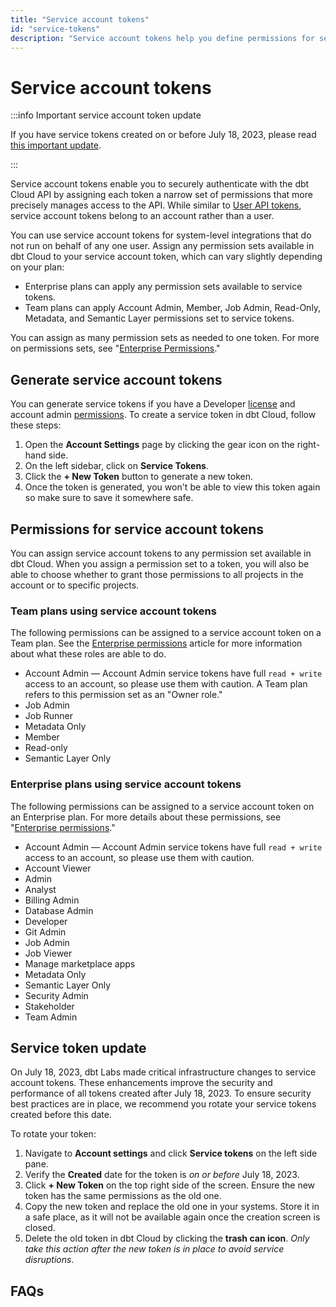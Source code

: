 ```yaml
---
title: "Service account tokens"
id: "service-tokens"
description: "Service account tokens help you define permissions for securing access to your dbt Cloud account and its projects."
---
```


# Service account tokens <Lifecycle status="team,enterprise"/>

:::info Important service account token update

If you have service tokens created on or before July 18, 2023, please read [this important update](/docs/dbt-cloud-apis/service-tokens#service-token-update).

:::

Service account tokens enable you to securely authenticate with the dbt Cloud API by assigning each token a narrow set of permissions that more precisely manages access to the API. While similar to [User API tokens](user-tokens), service account tokens belong to an account rather than a user.

You can use service account tokens for system-level integrations that do not run on behalf of any one user. Assign any permission sets available in dbt Cloud to your service account token, which can vary slightly depending on your plan:

* Enterprise plans can apply any permission sets available to service tokens.
* Team plans can apply Account Admin, Member, Job Admin, Read-Only, Metadata, and Semantic Layer permissions set to service tokens.

You can assign as many permission sets as needed to one token. For more on permissions sets, see "[Enterprise Permissions](/docs/cloud/manage-access/enterprise-permissions)."

## Generate service account tokens

You can generate service tokens if you have a Developer [license](/docs/cloud/manage-access/seats-and-users) and account admin [permissions](/docs/cloud/manage-access/about-user-access#permission-sets). To create a service token in dbt Cloud, follow these steps:

1. Open the **Account Settings** page by clicking the gear icon on the right-hand side.
2. On the left sidebar, click on **Service Tokens**.
3. Click the **+ New Token** button to generate a new token.
4. Once the token is generated, you won't be able to view this token again so make sure to save it somewhere safe.

## Permissions for service account tokens

You can assign service account tokens to any permission set available in dbt Cloud. When you assign a permission set to a token, you will also be able to choose whether to grant those permissions to all projects in the account or to specific projects.

### Team plans using service account tokens

The following permissions can be assigned to a service account token on a Team plan. See the [Enterprise permissions](/docs/cloud/manage-access/enterprise-permissions) article for more information about what these roles are able to do. 

- Account Admin &mdash; Account Admin service tokens have full `read + write` access to an account, so please use them with caution.  A Team plan refers to this permission set as an "Owner role."
- Job Admin 
- Job Runner
- Metadata Only
- Member
- Read-only 
- Semantic Layer Only 

### Enterprise plans using service account tokens

The following permissions can be assigned to a service account token on an Enterprise plan. For more details about these permissions, see "[Enterprise permissions](/docs/cloud/manage-access/enterprise-permissions)."

- Account Admin &mdash; Account Admin service tokens have full `read + write` access to an account, so please use them with caution. 
- Account Viewer
- Admin
- Analyst
- Billing Admin
- Database Admin
- Developer
- Git Admin
- Job Admin
- Job Viewer
- Manage marketplace apps
- Metadata Only 
- Semantic Layer Only 
- Security Admin
- Stakeholder
- Team Admin


## Service token update

On July 18, 2023, dbt Labs made critical infrastructure changes to service account tokens. These enhancements improve the security and performance of all tokens created after July 18, 2023. To ensure security best practices are in place, we recommend you rotate your service tokens created before this date.

To rotate your token:
1. Navigate to **Account settings** and click **Service tokens** on the left side pane.
2. Verify the **Created** date for the token is _on or before_ July 18, 2023. 
    <Lightbox src="/img/docs/dbt-cloud/cloud-configuring-dbt-cloud/service-token-date.png" title="Service token created date"/>
3. Click **+ New Token** on the top right side of the screen. Ensure the new token has the same permissions as the old one. 
4. Copy the new token and replace the old one in your systems. Store it in a safe place, as it will not be available again once the creation screen is closed.
5. Delete the old token in dbt Cloud by clicking the **trash can icon**. _Only take this action after the new token is in place to avoid service disruptions_.

## FAQs
<FAQ path="Troubleshooting/ip-restrictions" />
